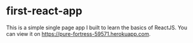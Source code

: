 # first-react-app

This is a simple single page app I built to learn the basics of ReactJS. You can view it on https://pure-fortress-59571.herokuapp.com.
